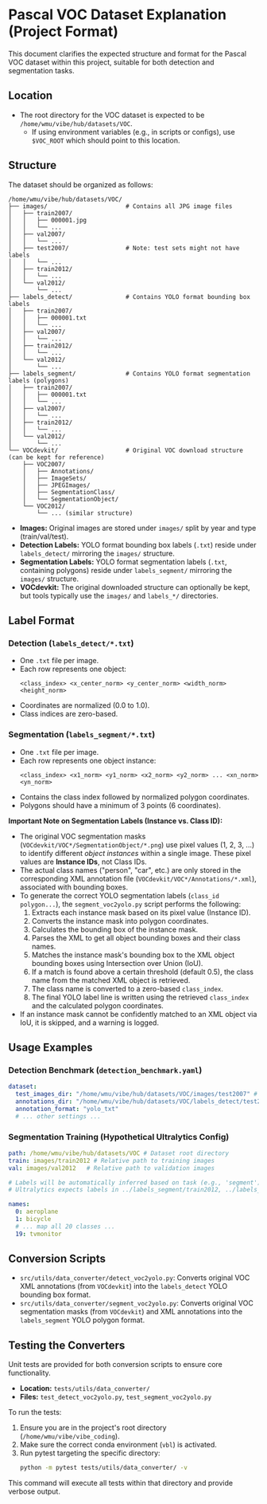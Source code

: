 # Pascal VOC Dataset Explanation (Project Format)

This document clarifies the expected structure and format for the Pascal VOC dataset within this project, suitable for both detection and segmentation tasks.

## Location

- The root directory for the VOC dataset is expected to be `/home/wmu/vibe/hub/datasets/VOC`.
  - If using environment variables (e.g., in scripts or configs), use `$VOC_ROOT` which should point to this location.

## Structure

The dataset should be organized as follows:

```
/home/wmu/vibe/hub/datasets/VOC/
├── images/                      # Contains all JPG image files
│   ├── train2007/
│   │   ├── 000001.jpg
│   │   └── ...
│   ├── val2007/
│   │   └── ...
│   ├── test2007/                # Note: test sets might not have labels
│   │   └── ...
│   ├── train2012/
│   │   └── ...
│   └── val2012/
│       └── ...
├── labels_detect/               # Contains YOLO format bounding box labels
│   ├── train2007/
│   │   ├── 000001.txt
│   │   └── ...
│   ├── val2007/
│   │   └── ...
│   ├── train2012/
│   │   └── ...
│   └── val2012/
│       └── ...
├── labels_segment/              # Contains YOLO format segmentation labels (polygons)
│   ├── train2007/
│   │   ├── 000001.txt
│   │   └── ...
│   ├── val2007/
│   │   └── ...
│   ├── train2012/
│   │   └── ...
│   └── val2012/
│       └── ...
└── VOCdevkit/                   # Original VOC download structure (can be kept for reference)
    ├── VOC2007/
    │   ├── Annotations/
    │   ├── ImageSets/
    │   ├── JPEGImages/
    │   ├── SegmentationClass/
    │   └── SegmentationObject/
    └── VOC2012/
        └── ... (similar structure)
```

- **Images:** Original images are stored under `images/` split by year and type (train/val/test).
- **Detection Labels:** YOLO format bounding box labels (`.txt`) reside under `labels_detect/` mirroring the `images/` structure.
- **Segmentation Labels:** YOLO format segmentation labels (`.txt`, containing polygons) reside under `labels_segment/` mirroring the `images/` structure.
- **VOCdevkit:** The original downloaded structure can optionally be kept, but tools typically use the `images/` and `labels_*/` directories.

## Label Format

### Detection (`labels_detect/*.txt`)
- One `.txt` file per image.
- Each row represents one object:
  ```
  <class_index> <x_center_norm> <y_center_norm> <width_norm> <height_norm>
  ```
- Coordinates are normalized (0.0 to 1.0).
- Class indices are zero-based.

### Segmentation (`labels_segment/*.txt`)
- One `.txt` file per image.
- Each row represents one object instance:
  ```
  <class_index> <x1_norm> <y1_norm> <x2_norm> <y2_norm> ... <xn_norm> <yn_norm>
  ```
- Contains the class index followed by normalized polygon coordinates.
- Polygons should have a minimum of 3 points (6 coordinates).

**Important Note on Segmentation Labels (Instance vs. Class ID):**

- The original VOC segmentation masks (`VOCdevkit/VOC*/SegmentationObject/*.png`) use pixel values (1, 2, 3, ...) to identify different *object instances* within a single image. These pixel values are **Instance IDs**, not Class IDs.
- The actual class names ("person", "car", etc.) are only stored in the corresponding XML annotation file (`VOCdevkit/VOC*/Annotations/*.xml`), associated with bounding boxes.
- To generate the correct YOLO segmentation labels (`class_id polygon...`), the `segment_voc2yolo.py` script performs the following:
    1. Extracts each instance mask based on its pixel value (Instance ID).
    2. Converts the instance mask into polygon coordinates.
    3. Calculates the bounding box of the instance mask.
    4. Parses the XML to get all object bounding boxes and their class names.
    5. Matches the instance mask's bounding box to the XML object bounding boxes using Intersection over Union (IoU).
    6. If a match is found above a certain threshold (default 0.5), the class name from the matched XML object is retrieved.
    7. The class name is converted to a zero-based `class_index`.
    8. The final YOLO label line is written using the retrieved `class_index` and the calculated polygon coordinates.
- If an instance mask cannot be confidently matched to an XML object via IoU, it is skipped, and a warning is logged.

## Usage Examples

### Detection Benchmark (`detection_benchmark.yaml`)
```yaml
dataset:
  test_images_dir: "/home/wmu/vibe/hub/datasets/VOC/images/test2007" # Or path via $VOC_ROOT
  annotations_dir: "/home/wmu/vibe/hub/datasets/VOC/labels_detect/test2007" # Or path via $VOC_ROOT
  annotation_format: "yolo_txt"
  # ... other settings ...
```

### Segmentation Training (Hypothetical Ultralytics Config)
```yaml
path: /home/wmu/vibe/hub/datasets/VOC # Dataset root directory
train: images/train2012 # Relative path to training images
val: images/val2012   # Relative path to validation images

# Labels will be automatically inferred based on task (e.g., 'segment')
# Ultralytics expects labels in ../labels_segment/train2012, ../labels_segment/val2012

names:
  0: aeroplane
  1: bicycle
  # ... map all 20 classes ...
  19: tvmonitor
```

## Conversion Scripts

- `src/utils/data_converter/detect_voc2yolo.py`: Converts original VOC XML annotations (from `VOCdevkit`) into the `labels_detect` YOLO bounding box format.
- `src/utils/data_converter/segment_voc2yolo.py`: Converts original VOC segmentation masks (from `VOCdevkit`) and XML annotations into the `labels_segment` YOLO polygon format.

## Testing the Converters

Unit tests are provided for both conversion scripts to ensure core functionality.

- **Location:** `tests/utils/data_converter/`
- **Files:** `test_detect_voc2yolo.py`, `test_segment_voc2yolo.py`

To run the tests:
1. Ensure you are in the project's root directory (`/home/wmu/vibe/vibe_coding`).
2. Make sure the correct conda environment (`vbl`) is activated.
3. Run pytest targeting the specific directory:
   ```bash
   python -m pytest tests/utils/data_converter/ -v
   ```
This command will execute all tests within that directory and provide verbose output.